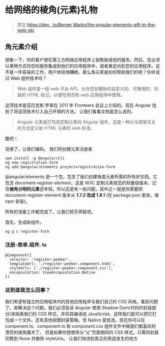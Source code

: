 # 给网络的棱角(元素)礼物

> 原文:[https://dev . to/Berger Marko/the-angular-elements-gift-to-the-web-okj](https://dev.to/bergermarko/the-angular-elements-gift-to-the-web-okj)

## [](#intro-in-angular-elements)角元素介绍

想象一下，你的客户想在第三方网络应用程序上销售她或他的服务。然后，您必须以某种方式将您的服务集成到他们的应用程序中，或者重定向到您的应用程序。这不是一件容易的工作，用户体验很糟糕。那么角元素是如何帮助我们的呢？你听说过 Web 组件技术吗？

> Web 组件是一组 web 平台 API，允许您创建新的自定义的、可重用的、封装的 HTML 标记，以便在网页和 web 应用程序中使用。

这项技术是亚历克斯·罗素在 2011 年 Fronteers 会议上介绍的。现在 Angular 找到了将这项技术引入自己环境的方法。
让我们看看文档是怎么说的。

> Angular 元素是打包成定制元素的 Angular 组件，这是一种以与框架无关的方式定义新 HTML 元素的 web 标准。

酷吧！

说够了，让我们编码。
我们将创建元素注册表

```
npm install -g @angular/cli 
ng new registration-form
ng add @angular/elements project=registration-form 
```

@angular/elements 是一个包，包含了我们创建角度元素所需的所有好东西。它包含 document-register-element，这是 W3C 定制元素规范的轻量级版本。记住**棱角分明的元素**还年轻。所以还是有一些问题。其中之一就是你需要把 document-register-element 版本从 **1.7.2 改成 1.8.1** (在 package.json 里改，做 npm 安装)。

所有的准备工作都完成了。让我们把手弄脏吧。

首先，生成新组件。

```
ng g c register-form 
```

### [](#registrationformcomponentts)注册-表单.组件. ts

```
@Component({
  selector: 'register-peeker',
  templateUrl: './register-peeker.component.html',
  styleUrls: ['./register-peeker.component.css'],
  encapsulation: ViewEncapsulation.Native
}) 
```

### [](#what-is-going-on-here)这到底是怎么回事？

我们希望有独立的应用程序内的其他应用程序与我们自己的 CSS 风格。看到问题了。来解决这个问题。我们必须告诉 Angular 使用 Shadow Dom(代码的封装部分)来隔离我们的 CSS 样式，并将其编译成 JavaScript。这样我们就可以把它打包成一个文件。还有其他视图封装策略，但 Native 是首选。现在你可以在 component.ts、component.ts 和 component.css 组件文件中做我们都喜欢的漂亮的棱角魔术了。
但是如果你想使用与“父”页面相同的 CSS 样式。只需将封装切换到 None 并删除 styleUrls。
让我们快进到真正的奇迹发生的地方